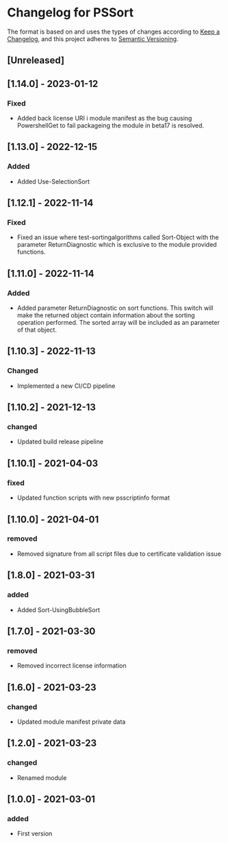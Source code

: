 # Changelog for PSSort

The format is based on and uses the types of changes according to [Keep a Changelog](https://keepachangelog.com/en/1.0.0/),
and this project adheres to [Semantic Versioning](https://semver.org/spec/v2.0.0.html).

## [Unreleased]

## [1.14.0] - 2023-01-12

### Fixed

- Added back license URI i module manifest as the bug causing PowershellGet to fail packageing the module in beta17 is resolved.

## [1.13.0] - 2022-12-15

### Added

- Added Use-SelectionSort

## [1.12.1] - 2022-11-14

### Fixed

- Fixed an issue where test-sortingalgorithms called Sort-Object with the parameter ReturnDiagnostic which is exclusive to the module provided functions.

## [1.11.0] - 2022-11-14

### Added

- Added parameter ReturnDiagnostic on sort functions. This switch will make the returned object contain information about the sorting operation performed. The sorted array will be included as an parameter of that object.

## [1.10.3] - 2022-11-13

### Changed

- Implemented a new CI/CD pipeline

## [1.10.2] - 2021-12-13

### changed

- Updated build release pipeline

## [1.10.1] - 2021-04-03

### fixed

- Updated function scripts with new psscriptinfo format

## [1.10.0] - 2021-04-01

### removed

- Removed signature from all script files due to certificate validation issue

## [1.8.0] - 2021-03-31

### added

- Added Sort-UsingBubbleSort

## [1.7.0] - 2021-03-30

### removed

- Removed incorrect license information

## [1.6.0] - 2021-03-23

### changed

- Updated module manifest private data

## [1.2.0] - 2021-03-23

### changed

- Renamed module

## [1.0.0] - 2021-03-01

### added

- First version
